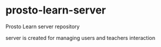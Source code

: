 # prosto-learn-server
Prosto Learn server repository

server is created for managing users and teachers interaction     
